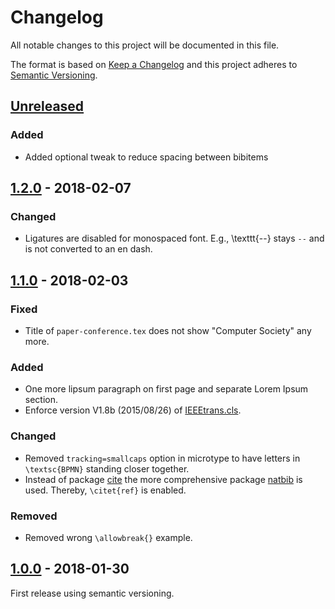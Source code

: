 # Changelog

All notable changes to this project will be documented in this file.

The format is based on [Keep a Changelog](http://keepachangelog.com/)
and this project adheres to [Semantic Versioning](http://semver.org/).

## [Unreleased]
### Added
- Added optional tweak to reduce spacing between bibitems

## [1.2.0] - 2018-02-07

### Changed
- Ligatures are disabled for monospaced font. E.g., \texttt{--} stays `--` and is not converted to an en dash.

## [1.1.0] - 2018-02-03

### Fixed
- Title of `paper-conference.tex` does not show "Computer Society" any more.

### Added
- One more lipsum paragraph on first page and separate Lorem Ipsum section.
- Enforce version V1.8b (2015/08/26) of [IEEEtrans.cls](http://www.michaelshell.org/tex/ieeetran/).

### Changed
- Removed `tracking=smallcaps` option in microtype to have letters in `\textsc{BPMN}` standing closer together.
- Instead of package [cite](https://www.ctan.org/pkg/cite) the more comprehensive package [natbib](https://www.ctan.org/pkg/natbib) is used. Thereby, `\citet{ref}` is enabled.

### Removed
- Removed wrong `\allowbreak{}` example.

## [1.0.0] - 2018-01-30

First release using semantic versioning.

[Unreleased]: https://github.com/latextemplates/IEEE/compare/1.2.0...HEAD
[1.2.0]: https://github.com/latextemplates/IEEE/compare/1.1.0...1.2.0
[1.1.0]: https://github.com/latextemplates/IEEE/compare/1.0.0...1.1.0
[1.0.0]: https://github.com/latextemplates/IEEE/releases/tag/1.0.0
